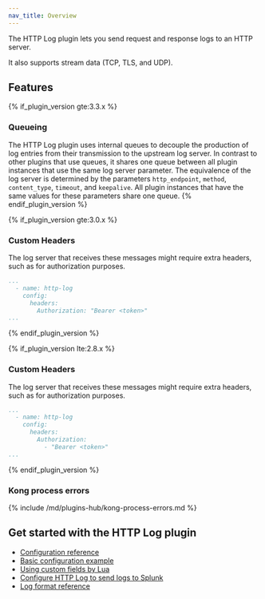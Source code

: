 ```yaml
---
nav_title: Overview
---
```


The HTTP Log plugin lets you send request and response logs to an HTTP server.

It also supports stream data (TCP, TLS, and UDP).

## Features

{% if_plugin_version gte:3.3.x %}
### Queueing

The HTTP Log plugin uses internal queues to decouple the production of
log entries from their transmission to the upstream log server.  In
contrast to other plugins that use queues, it shares one queue
between all plugin instances that use the same log server parameter.
The equivalence of the log server is determined by the parameters
`http_endpoint`, `method`, `content_type`, `timeout`, and `keepalive`.
All plugin instances that have the same values for these parameters
share one queue.
{% endif_plugin_version %}

{% if_plugin_version gte:3.0.x %}

### Custom Headers

The log server that receives these messages might require extra headers, such as for authorization purposes.

```yaml
...
  - name: http-log
    config:
      headers:
        Authorization: "Bearer <token>"
...
```

{% endif_plugin_version %}

{% if_plugin_version lte:2.8.x %}

### Custom Headers

The log server that receives these messages might require extra headers, such as for authorization purposes.

```yaml
...
  - name: http-log
    config:
      headers:
        Authorization: 
          - "Bearer <token>"
...
```

{% endif_plugin_version %}

### Kong process errors

{% include /md/plugins-hub/kong-process-errors.md %}

## Get started with the HTTP Log plugin
* [Configuration reference](/hub/kong-inc/http-log/configuration/)
* [Basic configuration example](/hub/kong-inc/http-log/how-to/basic-example/)
* [Using custom fields by Lua](/hub/kong-inc/http-log/how-to/custom-fields/)
* [Configure HTTP Log to send logs to Splunk](/hub/kong-inc/http-log/how-to/custom-fields/)
* [Log format reference](/hub/kong-inc/http-log/how-to/log-format/)

